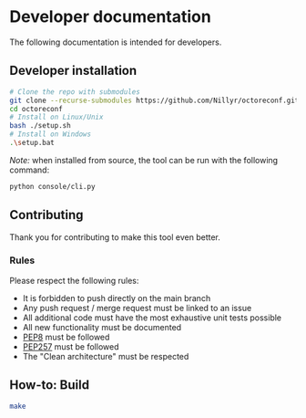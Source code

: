 # Developer documentation

The following documentation is intended for developers.

## Developer installation

```bash
# Clone the repo with submodules
git clone --recurse-submodules https://github.com/Nillyr/octoreconf.git
cd octoreconf
# Install on Linux/Unix
bash ./setup.sh
# Install on Windows
.\setup.bat
```

_Note:_ when installed from source, the tool can be run with the following command:

```bash
python console/cli.py
```

## Contributing

Thank you for contributing to make this tool even better.

### Rules

Please respect the following rules:

- It is forbidden to push directly on the main branch
- Any push request / merge request must be linked to an issue
- All additional code must have the most exhaustive unit tests possible
- All new functionality must be documented
- [PEP8](https://www.python.org/dev/peps/pep-0008/) must be followed
- [PEP257](https://www.python.org/dev/peps/pep-0257/) must be followed
- The "Clean architecture" must be respected

## How-to: Build

```bash
make
```
